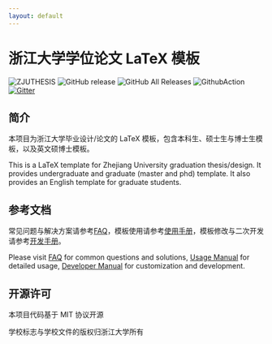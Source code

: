 ```yaml
---
layout: default
---
```


# 浙江大学学位论文 LaTeX 模板
![ZJUTHESIS](https://img.shields.io/badge/zjuthesis-latex-blue.svg)
![GitHub release](https://img.shields.io/github/release/TheNetAdmin/zjuthesis.svg?label=version&style=popout)
![GitHub All Releases](https://img.shields.io/github/downloads/thenetadmin/zjuthesis/total.svg?color=blue&style=popout)
![GithubAction](https://github.com/TheNetAdmin/zjuthesis/workflows/Build%20Tests/badge.svg)
[![Gitter](https://badges.gitter.im/zjuthesis/community.svg)](https://gitter.im/zjuthesis/community?utm_source=badge&utm_medium=badge&utm_campaign=pr-badge)

## 简介

本项目为浙江大学毕业设计/论文的 LaTeX 模板，包含本科生、硕士生与博士生模板，以及英文硕博士模板。

This is a LaTeX template for Zhejiang University graduation thesis/design.
It provides undergraduate and graduate (master and phd) template.
It also provides an English template for graduate students.

## 参考文档

常见问题与解决方案请参考[FAQ](./FAQ.html)，模板使用请参考[使用手册](./usage.html)，模板修改与二次开发请参考[开发手册](./develop.html)。

Please visit [FAQ](./FAQ.html) for common questions and solutions, [Usage Manual](./usage.html) for detailed usage, [Developer Manual](./develop.html) for customization and development.

## 开源许可

本项目代码基于 MIT 协议开源

学校标志与学校文件的版权归浙江大学所有
